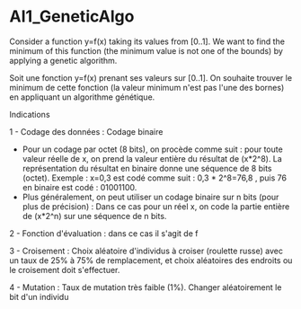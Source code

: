 # AI1_GeneticAlgo
Consider a function y=f(x) taking its values from [0..1]. We want to find the minimum of this function (the minimum value is not one of the bounds) by applying a genetic algorithm.

Soit une fonction y=f(x) prenant ses valeurs sur [0..1]. On souhaite trouver le minimum de cette fonction (la valeur minimum n'est pas l'une des bornes) en appliquant un algorithme génétique.

Indications

1 - Codage des données : Codage binaire
  - Pour un codage par octet (8 bits), on procède comme suit : pour toute valeur réelle de x, on prend la valeur entière du résultat de (x*2^8). La représentation du résultat en binaire donne une séquence de 8 bits (octet). Exemple : x=0,3 est codé comme suit : 0,3 * 2^8=76,8 , puis 76 en binaire est codé : 01001100.
  - Plus généralement, on peut utiliser un codage binaire sur n bits (pour plus de précision) : Dans ce cas pour un réel x, on code la partie entière de (x*2^n) sur une séquence de n bits.

2 - Fonction d'évaluation : dans ce cas il s'agit de f

3 - Croisement : Choix aléatoire d'individus à croiser (roulette russe) avec un taux de 25% à 75% de remplacement, et choix aléatoires des endroits ou le croisement doit s'effectuer.

4 - Mutation : Taux de mutation très faible (1%). Changer aléatoirement le bit d'un individu
